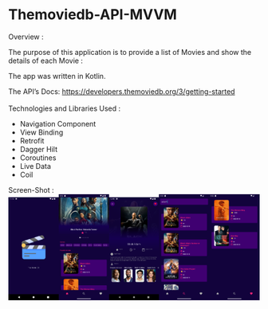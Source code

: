 # Themoviedb-API-MVVM

Overview :

The purpose of this application is to provide a list of Movies and show the details of each Movie :



The app was written in Kotlin.

The API’s Docs: https://developers.themoviedb.org/3/getting-started
<br>
<br>
Technologies and Libraries Used :
* Navigation Component
* View Binding
* Retrofit
* Dagger Hilt
* Coroutines
* Live Data
* Coil

Screen-Shot :
<br>
<img alt="Ezatpanah Themoviedb-API" src="screenshot/screen1.png" width="20%"><img alt="Ezatpanah Themoviedb-API" src="screenshot/screen2.png" width="20%"><img alt="Ezatpanah Themoviedb-API" src="screenshot/screen3.png" width="20%"><img alt="Ezatpanah Themoviedb-API" src="screenshot/screen4.png" width="20%"><img alt="Ezatpanah Themoviedb-API" src="screenshot/screen5.png" width="20%">
